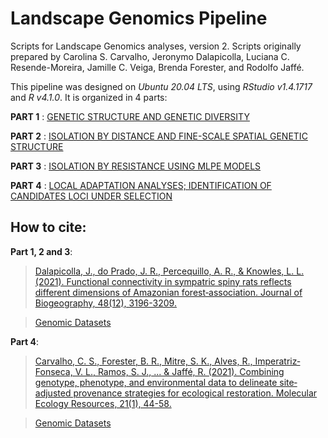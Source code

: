 # Landscape Genomics Pipeline

Scripts for Landscape Genomics analyses, version 2.  Scripts originally prepared by Carolina S. Carvalho, Jeronymo Dalapicolla, Luciana C. Resende-Moreira, Jamille C. Veiga, Brenda Forester, and Rodolfo Jaffé.


This pipeline was designed on *Ubuntu 20.04 LTS*, using *RStudio v1.4.1717* and *R v4.1.0*. It is organized in 4 parts:

**PART 1** : [GENETIC STRUCTURE AND GENETIC DIVERSITY](https://github.com/jdalapicolla/LanGen_pipeline_version2)

**PART 2** : [ISOLATION BY DISTANCE AND FINE-SCALE SPATIAL GENETIC STRUCTURE](https://github.com/jdalapicolla/IBD_models.R)

**PART 3** : [ISOLATION BY RESISTANCE USING MLPE MODELS](https://github.com/jdalapicolla/MLPE.R)

**PART 4** : [LOCAL ADAPTATION ANALYSES; IDENTIFICATION OF CANDIDATES LOCI UNDER SELECTION](https://github.com/jdalapicolla/LOCAL_ADAPTATION.R)



## How to cite:

__Part 1, 2 and 3__:

> [Dalapicolla, J., do Prado, J. R., Percequillo, A. R., & Knowles, L. L. (2021). Functional connectivity in sympatric spiny rats reflects different dimensions of Amazonian forest‐association. Journal of Biogeography, 48(12), 3196-3209.](https://doi.org/10.1111/jbi.14281)

> [Genomic Datasets](https://doi.org/10.5061/dryad.4qrfj6qbf)


__Part 4__:

> [Carvalho, C. S., Forester, B. R., Mitre, S. K., Alves, R., Imperatriz‐Fonseca, V. L., Ramos, S. J., ... & Jaffé, R. (2021). Combining genotype, phenotype, and environmental data to delineate site‐adjusted provenance strategies for ecological restoration. Molecular Ecology Resources, 21(1), 44-58.](https://doi.org/10.1111/1755-0998.13191)

> [Genomic Datasets](https://doi.org/10.6084/m9.figshare.12185235.v1)


